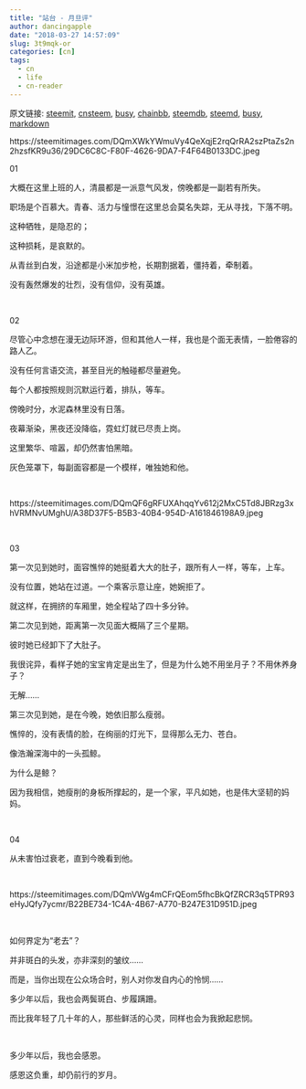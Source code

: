 ```yaml
---
title: "站台 - 月旦评"
author: dancingapple
date: "2018-03-27 14:57:09"
slug: 3t9mqk-or
categories: [cn]
tags: 
  - cn
  - life
  - cn-reader
---
```


原文链接: [steemit](https://steemit.com), [cnsteem](https://cnsteem.com), [busy](https://busy.org), [chainbb](https://chainbb.com), [steemdb](https://steemdb.com), [steemd](https://steemd.com), [busy](https://busy.org), [markdown](https://raw.githubusercontent.com/pzhaonet/steem_dancingapple/master/content/post/3t9mqk-or.md)

<html>
<p>https://steemitimages.com/DQmXWkYWmuVy4QeXqjE2rqQrRA2szPtaZs2n2hzsfKR9u36/29DC6C8C-F80F-4626-9DA7-F4F64B0133DC.jpeg</p>
<p>01</p>
<p>大概在这里上班的人，清晨都是一派意气风发，傍晚都是一副若有所失。</p>
<p>职场是个百慕大。青春、活力与憧憬在这里总会莫名失踪，无从寻找，下落不明。</p>
<p>这种牺牲，是隐忍的；</p>
<p>这种损耗，是哀默的。</p>
<p>从青丝到白发，沿途都是小米加步枪，长期割据着，僵持着，牵制着。</p>
<p>没有轰然爆发的壮烈，没有信仰，没有英雄。</p>
<p><br></p>
<p>02</p>
<p>尽管心中念想在漫无边际环游，但和其他人一样，我也是个面无表情，一脸倦容的路人乙。</p>
<p>没有任何言语交流，甚至目光的触碰都尽量避免。</p>
<p>每个人都按照规则沉默运行着，排队，等车。</p>
<p>傍晚时分，水泥森林里没有日落。</p>
<p>夜幕渐染，黑夜还没降临，霓虹灯就已尽责上岗。</p>
<p>这里繁华、喧嚣，却仍然害怕黑暗。</p>
<p>灰色笼罩下，每副面容都是一个模样，唯独她和他。</p>
<p><br></p>
<p>https://steemitimages.com/DQmQF6gRFUXAhqqYv612j2MxC5Td8JBRzg3xhVRMNvUMghU/A38D37F5-B5B3-40B4-954D-A161846198A9.jpeg</p>
<p><br></p>
<p>03</p>
<p>第一次见到她时，面容憔悴的她挺着大大的肚子，跟所有人一样，等车，上车。</p>
<p>没有位置，她站在过道。一个乘客示意让座，她婉拒了。</p>
<p>就这样，在拥挤的车厢里，她全程站了四十多分钟。</p>
<p>第二次见到她，距离第一次见面大概隔了三个星期。</p>
<p>彼时她已经卸下了大肚子。</p>
<p>我很诧异，看样子她的宝宝肯定是出生了，但是为什么她不用坐月子？不用休养身子？</p>
<p>无解……</p>
<p>第三次见到她，是在今晚，她依旧那么瘦弱。</p>
<p>憔悴的，没有表情的脸，在绚丽的灯光下，显得那么无力、苍白。</p>
<p>像浩瀚深海中的一头孤鲸。</p>
<p>为什么是鲸？</p>
<p>因为我相信，她瘦削的身板所撑起的，是一个家，平凡如她，也是伟大坚韧的妈妈。</p>
<p><br></p>
<p>04</p>
<p>从未害怕过衰老，直到今晚看到他。</p>
<p><br></p>
<p>https://steemitimages.com/DQmVWg4mCFrQEom5fhcBkQfZRCR3q5TPR93eHyJQfy7ycmr/B22BE734-1C4A-4B67-A770-B247E31D951D.jpeg</p>
<p><br></p>
<p>如何界定为“老去”？</p>
<p>并非斑白的头发，亦非深刻的皱纹……</p>
<p>而是，当你出现在公众场合时，别人对你发自内心的怜悯……</p>
<p>多少年以后，我也会两鬓斑白、步履蹒跚。</p>
<p>而比我年轻了几十年的人，那些鲜活的心灵，同样也会为我掀起悲悯。</p>
<p><br></p>
<p>多少年以后，我也会感恩。</p>
<p>感恩这负重，却仍前行的岁月。</p>
<p><br></p>
<p><br></p>
<p><br></p>
<p><br></p>
<p><br></p>
<p><br></p>
</html>
